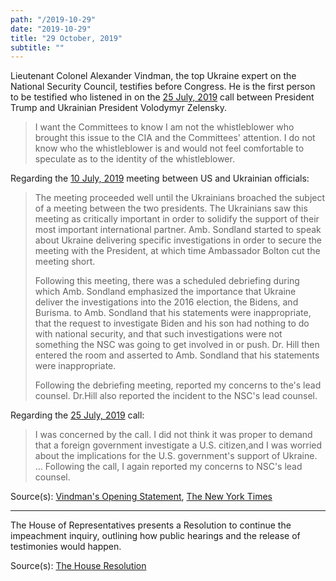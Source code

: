 ```yaml
---
path: "/2019-10-29"
date: "2019-10-29"
title: "29 October, 2019"
subtitle: ""
---
```


Lieutenant Colonel Alexander Vindman, the top Ukraine expert on the National Security Council, testifies before Congress. He is the first person to be testified who listened in on the [25 July, 2019](#2019-07-25) call between President Trump and Ukrainian President Volodymyr Zelensky. 

> I want the Committees to know I am not the whistleblower who brought this issue to the CIA and the Committees' attention. I do not know who the whistleblower is and would not feel comfortable to speculate as to the identity of the whistleblower.

Regarding the [10 July, 2019](#2019-07-10) meeting between US and Ukrainian officials:
> The meeting proceeded well until the Ukrainians broached the subject of a meeting between the two presidents. The Ukrainians saw this meeting as critically important in order to solidify the support of their most important international partner. Amb. Sondland started to speak about Ukraine delivering specific investigations in order to secure the meeting with the President, at which time Ambassador Bolton cut the meeting short.
>
> Following this meeting, there was a scheduled debriefing during which Amb. Sondland emphasized the importance that Ukraine deliver the investigations into the 2016 election, the Bidens, and Burisma. to Amb. Sondland that his statements were inappropriate, that the request to investigate Biden and his son had nothing to do with national security, and that such investigations were not something the NSC was going to get involved in or push. Dr. Hill then entered the room and asserted to Amb. Sondland that his statements were inappropriate.
>
> Following the debriefing meeting, reported my concerns to the's lead counsel. Dr.Hill also reported the incident to the NSC's lead counsel.

Regarding the [25 July, 2019](#2019-07-25) call:
> I was concerned by the call. I did not think it was proper to demand that a foreign government investigate a U.S. citizen,and I was worried about the implications for the U.S. government's support of Ukraine. … Following the call, I again reported my concerns to NSC's lead counsel.

<span class="sources">

Source(s): [Vindman's Opening Statement](https://int.nyt.com/data/documenthelper/5197-read-vindman-s-opening-stateme/451770f94b62c504f723/optimized/full.pdf), [The New York Times](https://www.nytimes.com/2019/10/28/us/politics/Alexander-Vindman-trump-impeachment.html)

</span>

---

The House of Representatives presents a Resolution to continue the impeachment inquiry, outlining how public hearings and the release of testimonies would happen.

<span class="sources">

Source(s): [The House Resolution](https://docs.house.gov/billsthisweek/20191028/BILLS-116-HRes660.pdf)

</span>